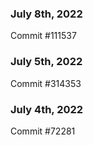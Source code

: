 ### July 8th, 2022

Commit #111537

### July 5th, 2022

Commit #314353


### July 4th, 2022

Commit #72281
